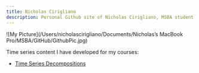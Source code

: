 ```yaml
---
title: Nicholas Cirigliano
description: Personal Github site of Nicholas Cirigliano, MSBA student at The College of William & Mary
---
```



![My Picture](/Users/nicholascirigliano/Documents/Nicholas’s MacBook Pro/MSBA/GitHub/GithubPic.jpg)

Time series content I have developed for my courses: 

 - [Time Series Decompositions](/TimeSeries/index.md)

